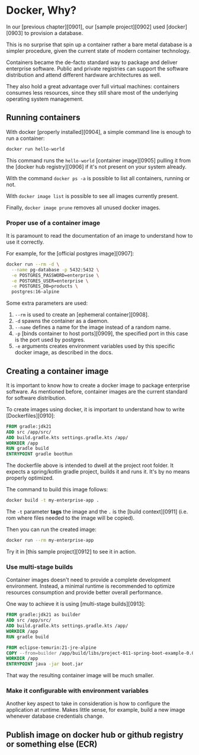 # Docker, Why?

In our [previous chapter][0901], our [sample project][0902] used [docker][0903]
to provision a database.

This is no surprise that spin up a container rather a bare metal database is a
simpler procedure, given the current state of modern container technology.

Containers became the de-facto standard way to package and deliver enterprise
software. Public and private registries can support the software distribution
and attend different hardware architectures as well.

They also hold a great advantage over full virtual machines: containers consumes
less resources, since they still share most of the underlying operating system
management.

## Running containers

With docker [properly installed][0904], a simple command line is enough to run a
container:

```bash
docker run hello-world
```

This command runs the `hello-world` [container image][0905] pulling it from the
[docker hub registry][0906] if it's not present on your system already.

With the command `docker ps -a` is possible to list all containers, running or
not.

With `docker image list` is possible to see all images currently present.

Finally, `docker image prune` removes all unused docker images.

### Proper use of a container image

It is paramount to read the documentation of an image to understand how to use
it correctly.

For example, for the [official postgres image][0907]:

```bash
docker run --rm -d \
  --name pg-database -p 5432:5432 \
  -e POSTGRES_PASSWORD=enterprise \
  -e POSTGRES_USER=enterprise \
  -e POSTGRES_DB=products \
  postgres:16-alpine
```

Some extra parameters are used:

1. `--rm` is used to create an [ephemeral container][0908].
1. `-d` spawns the container as a daemon.
1. `--name` defines a name for the image instead of a random name.
1. `-p` [binds container to host ports][0909], the specified port in this case
   is the port used by postgres.
1. `-e` arguments creates environment variables used by this specific docker
   image, as described in the docs.

## Creating a container image

It is important to know how to create a docker image to package enterprise
software. As mentioned before, container images are the current standard for
software distribution.

To create images using docker, it is important to understand how to write
[Dockerfiles][0910]:

```dockerfile
FROM gradle:jdk21
ADD src /app/src/
ADD build.gradle.kts settings.gradle.kts /app/
WORKDIR /app
RUN gradle build
ENTRYPOINT gradle bootRun
```

The dockerfile above is intended to dwell at the project root folder. It expects
a spring/kotlin gradle project, builds it and runs it. It's by no means properly
optimized.

The command to build this image follows:

```bash
docker build -t my-enterprise-app .
```

The `-t` parameter **tags** the image and the `.` is the [build context][0911]
(i.e. rom where files needed to the image will be copied).

Then you can run the created image:

```bash
docker run --rm my-enterprise-app
```

Try it in [this sample project][0912] to see it in action.

### Use multi-stage builds

Container images doesn't need to provide a complete development environment.
Instead, a minimal runtime is recommended to optimize resources consumption and
provide better overall performance.

One way to achieve it is using [multi-stage builds][0913]:

```dockerfile
FROM gradle:jdk21 as builder
ADD src /app/src/
ADD build.gradle.kts settings.gradle.kts /app/
WORKDIR /app
RUN gradle build

FROM eclipse-temurin:21-jre-alpine
COPY --from=builder /app/build/libs/project-011-spring-boot-example-0.0.1-SNAPSHOT.jar /app/boot.jar
WORKDIR /app
ENTRYPOINT java -jar boot.jar
```

That way the resulting container image will be much smaller.

### Make it configurable with environment variables

Another key aspect to take in consideration is how to configure the application
at runtime. Makes little sense, for example, build a new image whenever database
credentials change.

## Publish image on docker hub or github registry or something else (ECR)
